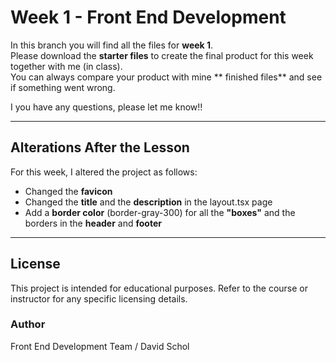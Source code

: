 # Week 1 - Front End Development

In this branch you will find all the files for **week 1**.\
Please download the **starter files** to create the final product for
this week together with me (in class).\
You can always compare your product with mine ** finished files** and see if something went
wrong.

I you have any questions, please let me know!!

------------------------------------------------------------------------

## Alterations After the Lesson

For this week, I altered the project as follows:

-   Changed the **favicon**
-   Changed the **title** and the **description** in the layout.tsx page
-   Add a **border color** (border-gray-300) for all the **"boxes"** and the borders
    in the **header** and **footer**

------------------------------------------------------------------------

## License

This project is intended for educational purposes.
Refer to the course or instructor for any specific licensing details.

### Author

Front End Development Team / David Schol
